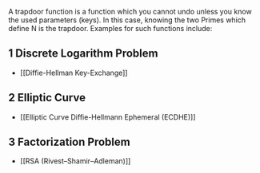 A trapdoor function is a function which you cannot undo unless you know the used parameters (keys). In this case, knowing the two Primes which define N is the trapdoor. Examples for such functions include:

## 1 Discrete Logarithm Problem
- [[Diffie-Hellman Key-Exchange]]

## 2 Elliptic Curve
- [[Elliptic Curve Diffie-Hellmann Ephemeral (ECDHE)]]

## 3 Factorization Problem
- [[RSA (Rivest–Shamir–Adleman)]]
